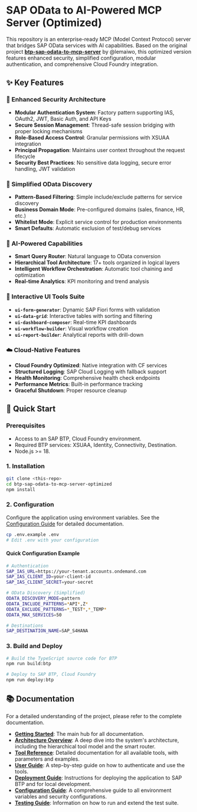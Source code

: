 # SAP OData to AI-Powered MCP Server (Optimized)

This repository is an enterprise-ready MCP (Model Context Protocol) server that bridges SAP OData services with AI capabilities. Based on the original project **[btp-sap-odata-to-mcp-server](https://github.com/lemaiwo/btp-sap-odata-to-mcp-server)** by @lemaiwo, this optimized version features enhanced security, simplified configuration, modular authentication, and comprehensive Cloud Foundry integration.

## ✨ Key Features

### 🔐 Enhanced Security Architecture
- **Modular Authentication System**: Factory pattern supporting IAS, OAuth2, JWT, Basic Auth, and API Keys
- **Secure Session Management**: Thread-safe session bridging with proper locking mechanisms
- **Role-Based Access Control**: Granular permissions with XSUAA integration
- **Principal Propagation**: Maintains user context throughout the request lifecycle
- **Security Best Practices**: No sensitive data logging, secure error handling, JWT validation

### 🎯 Simplified OData Discovery
- **Pattern-Based Filtering**: Simple include/exclude patterns for service discovery
- **Business Domain Mode**: Pre-configured domains (sales, finance, HR, etc.)
- **Whitelist Mode**: Explicit service control for production environments
- **Smart Defaults**: Automatic exclusion of test/debug services

### 🧠 AI-Powered Capabilities
- **Smart Query Router**: Natural language to OData conversion
- **Hierarchical Tool Architecture**: 17+ tools organized in logical layers
- **Intelligent Workflow Orchestration**: Automatic tool chaining and optimization
- **Real-time Analytics**: KPI monitoring and trend analysis

### 🎨 Interactive UI Tools Suite
- **`ui-form-generator`**: Dynamic SAP Fiori forms with validation
- **`ui-data-grid`**: Interactive tables with sorting and filtering
- **`ui-dashboard-composer`**: Real-time KPI dashboards
- **`ui-workflow-builder`**: Visual workflow creation
- **`ui-report-builder`**: Analytical reports with drill-down

### ☁️ Cloud-Native Features
- **Cloud Foundry Optimized**: Native integration with CF services
- **Structured Logging**: SAP Cloud Logging with fallback support
- **Health Monitoring**: Comprehensive health check endpoints
- **Performance Metrics**: Built-in performance tracking
- **Graceful Shutdown**: Proper resource cleanup

## 🚀 Quick Start

### Prerequisites

-   Access to an SAP BTP, Cloud Foundry environment.
-   Required BTP services: XSUAA, Identity, Connectivity, Destination.
-   Node.js >= 18.

### 1. Installation

```bash
git clone <this-repo>
cd btp-sap-odata-to-mcp-server-optimized
npm install
```

### 2. Configuration

Configure the application using environment variables. See the [Configuration Guide](./docs/CONFIGURATION.md) for detailed documentation.

```bash
cp .env.example .env
# Edit .env with your configuration
```

#### Quick Configuration Example

```bash
# Authentication
SAP_IAS_URL=https://your-tenant.accounts.ondemand.com
SAP_IAS_CLIENT_ID=your-client-id
SAP_IAS_CLIENT_SECRET=your-secret

# OData Discovery (Simplified)
ODATA_DISCOVERY_MODE=pattern
ODATA_INCLUDE_PATTERNS=*API*,Z*
ODATA_EXCLUDE_PATTERNS=*_TEST*,*_TEMP*
ODATA_MAX_SERVICES=50

# Destinations
SAP_DESTINATION_NAME=SAP_S4HANA
```

### 3. Build and Deploy

```bash
# Build the TypeScript source code for BTP
npm run build:btp

# Deploy to SAP BTP, Cloud Foundry
npm run deploy:btp
```

## 📚 Documentation

For a detailed understanding of the project, please refer to the complete documentation.

-   **[Getting Started](./docs/README.md)**: The main hub for all documentation.
-   **[Architecture Overview](./docs/ARCHITECTURE.md)**: A deep dive into the system's architecture, including the hierarchical tool model and the smart router.
-   **[Tool Reference](./docs/TOOL_REFERENCE.md)**: Detailed documentation for all available tools, with parameters and examples.
-   **[User Guide](./docs/USER_GUIDE.md)**: A step-by-step guide on how to authenticate and use the tools.
-   **[Deployment Guide](./docs/DEPLOYMENT.md)**: Instructions for deploying the application to SAP BTP and for local development.
-   **[Configuration Guide](./docs/CONFIGURATION.md)**: A comprehensive guide to all environment variables and security configurations.
-   **[Testing Guide](./docs/guides/TESTING.md)**: Information on how to run and extend the test suite.
